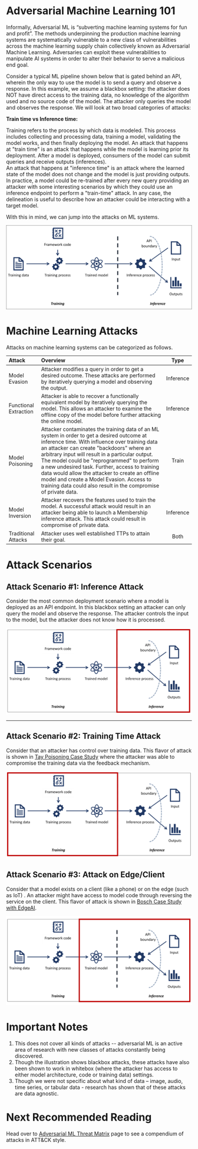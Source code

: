 # Adversarial Machine Learning 101 
Informally, Adversarial ML is “subverting machine learning systems for fun and profit”. The methods underpinning the production machine learning systems are systematically vulnerable to a new class of vulnerabilities across the machine learning supply chain collectively known as Adversarial Machine Learning. Adversaries can exploit these vulnerabilities to manipulate AI systems in order to alter their behavior to serve a malicious end goal.

Consider a typical ML pipeline shown below that is gated behind an API, wherein the only way to use the model is to send a query and observe a response.  In this example, we assume a blackbox setting: the attacker does NOT have direct access to the training data, no knowledge of the algorithm used and no source code of the model. The attacker only queries the model and observes the response. We will look at two broad categories of attacks: 

**Train time vs Inference time:** 

Training refers to the process by which data is modeled. This process includes collecting and processing data, training a model, validating the model works, and then finally deploying the model. An attack that happens at "train time" is an attack that happens while the model is learning prior its deployment. After a model is deployed, consumers of the model can submit queries and receive outputs (inferences).  
An attack that happens at "inference time" is an attack where the learned state of the model does not change and the model is just providing outputs. In practice, a model could be re-trained after every new query providing an attacker with some interesting scenarios by which they could use an inference endpoint to perform a "train-time" attack. In any case, the delineation is useful to describe how an attacker could be interacting with a target model.

With this in mind, we can jump into the attacks on ML systems. 

![Adversarial ML 101](/images/AdvML101.PNG)


# Machine Learning Attacks
Attacks on machine learning systems can be categorized as follows.

| Attack 		        | Overview	| Type |
| :---			        | :---      | :---:|
| Model Evasion         | Attacker modifies a query in order to get a desired outcome. These attacks are performed by iteratively querying a model and observing the output. | Inference |
| Functional Extraction | Attacker is able to recover a functionally equivalent model by iteratively querying the model. This allows an attacker to examine the offline copy of the model before further attacking the online model. | Inference |
| Model Poisoning 	    | Attacker contaminates the training data of an ML system in order to get a desired outcome at inference time. With influence over training data an attacker can create "backdoors" where an arbitrary input will result in a particular output. The model could be "reprogrammed" to perform a new undesired task. Further, access to training data would allow the attacker to create an offline model and create a Model Evasion. Access to training data could also result in the compromise of private data.  | Train |
| Model Inversion 	    | Attacker recovers the features used to train the model. A successful attack would result in an attacker being able to launch a Membership inference attack. This attack could result in compromise of private data. | Inference | 
| Traditional Attacks   | Attacker uses well established TTPs to attain their goal. | Both |



# Attack Scenarios
## Attack Scenario #1: Inference Attack 
Consider the most common deployment scenario where a model is deployed as an API endpoint. In this blackbox setting an attacker can only query the model and observe the response. The attacker controls the input to the model, but the attacker does not know how it is processed.

![Adversarial ML 101](/images/AdvML101_Inference.PNG)

---- 
## Attack Scenario #2: Training Time Attack
Consider that an attacker has control over training data. This flavor of attack is shown in [Tay Poisoning Case Study](/pages/case-studies-page.md#tay-poisoning) where the attacker was able to compromise the training data via the feedback mechanism.


![Adversarial ML 101](/images/AdvML101_Traintime.PNG)


## Attack Scenario #3: Attack on Edge/Client
Consider that a model exists on a client (like a phone) or on the edge (such as IoT) . An attacker might have access to model code through reversing the service on the client. This flavor of attack is shown in [Bosch Case Study with EdgeAI](/pages/case-studies-page.md#bosch---edge-ai).

![Adversarial ML 101](/images/AdvML101_Client.PNG)


# Important Notes
1.  This does not cover all kinds of attacks -- adversarial ML is an active area of research with new classes of attacks constantly being discovered.
2.  Though the illustration shows blackbox attacks, these attacks have also been shown to work in whitebox (where the attacker has access to either model architecture, code or training data)  settings.
3.  Though we were not specific about what kind of data – image, audio, time series, or tabular data - research has shown that of these attacks are data agnostic.

# Next Recommended Reading 
Head over to [Adversarial ML Threat Matrix](/pages/adversarial-ml-threat-matrix.md#adversarial-ml-threat-matrix) page to see a compendium of attacks in ATT&CK style. 
